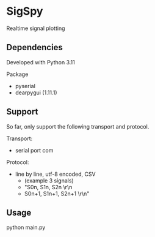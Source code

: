 # SigSpy
Realtime signal plotting

## Dependencies
Developed with Python 3.11

Package
- pyserial
- dearpygui (1.11.1)

## Support

So far, only support the following transport and protocol.

Transport:
- serial port com

Protocol:
- line by line, utf-8 encoded, CSV
    - (example 3 signals) 
    - "S0n, S1n, S2n \r\n 
    - S0n+1, S1n+1, S2n+1 \r\n"

## Usage

python main.py
